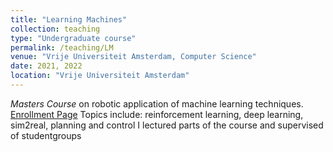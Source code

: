 ```yaml
---
title: "Learning Machines"
collection: teaching
type: "Undergraduate course"
permalink: /teaching/LM
venue: "Vrije Universiteit Amsterdam, Computer Science"
date: 2021, 2022
location: "Vrije Universiteit Amsterdam"
---
```


_Masters Course_ on robotic application of machine learning techniques. [Enrollment Page](https://studiegids.vu.nl/en/Master/2020-2021/artificial-intelligence/XM_0061#/)
Topics include: reinforcement learning, deep learning, sim2real, planning and control
I lectured parts of the course and supervised of studentgroups 
